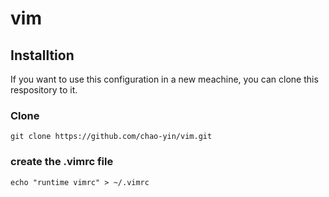 # vim

## Installtion
If you want to use this configuration in a new meachine, you can clone this respository to it. 
### Clone 
```
git clone https://github.com/chao-yin/vim.git 
```
### create the .vimrc file
```
echo "runtime vimrc" > ~/.vimrc
```
